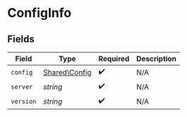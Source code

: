 # ConfigInfo


## Fields

| Field                                          | Type                                           | Required                                       | Description                                    |
| ---------------------------------------------- | ---------------------------------------------- | ---------------------------------------------- | ---------------------------------------------- |
| `config`                                       | [Shared\Config](../../Models/Shared/Config.md) | :heavy_check_mark:                             | N/A                                            |
| `server`                                       | *string*                                       | :heavy_check_mark:                             | N/A                                            |
| `version`                                      | *string*                                       | :heavy_check_mark:                             | N/A                                            |